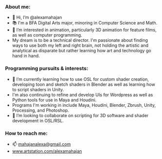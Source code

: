 ### About me:
- 👋 Hi, I’m @alexamahajan
- 📚 I'm a BFA Digital Arts major, minoring in Computer Science and Math. 
- 👀 I’m interested in animation, particularly 3D animation for feature films, as well as computer programming.
- My dream is to be a technical director. I'm passionate about finding ways to use both my left and right brain, not holding the artistic and analytical as disparate but rather learning how art and technology go hand in hand.

### Programming pursuits & interests:
- 🌱 I’m currently learning how to use OSL for custom shader creation, developing toon and sketch shaders in Blender as well as learning how to script shaders in Unity.
- I'm also continuing to refine and develop UIs for Wordpress as well as Python tools for use in Maya and Houdini. 
- Programs I'm working in include Maya, Houdini, Blender, Zbrush, Unity, Processing, and Photoshop. 
- 💞️ I’m looking to collaborate on scripting for 3D software and shader development in OSL/RSL.

### How to reach me:
- 📫 mahajanalexa@gmail.com
- www.artstation.com/alexamahajan

<!---
alexamahajan/alexamahajan is a ✨ special ✨ repository because its `README.md` (this file) appears on your GitHub profile. I 
You can click the Preview link to take a look at your changes.
--->
